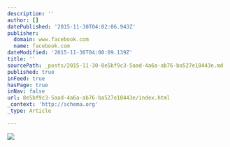 ```yaml
---
description: ''
author: []
datePublished: '2015-11-30T04:02:06.943Z'
publisher:
  domain: www.facebook.com
  name: facebook.com
dateModified: '2015-11-30T04:00:09.139Z'
title: ''
sourcePath: _posts/2015-11-30-8e5bf9c3-5aad-4a6a-ab76-ba527e18443e.md
published: true
inFeed: true
hasPage: true
inNav: false
url: 8e5bf9c3-5aad-4a6a-ab76-ba527e18443e/index.html
_context: 'http://schema.org'
_type: Article

---
```

![](https://scontent-sjc2-1.xx.fbcdn.net/hphotos-xpa1/v/t1.0-9/12027541_903901882980195_6386216588950756476_n.jpg?oh=82935f206e643946f673d3857bc2d7f5&oe=56DC1CF4)